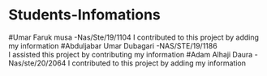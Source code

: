 # Students-Infomations

#Umar Faruk musa -Nas/Ste/19/1104
I contributed to this project by adding my information
#Abduljabar Umar Dubagari -NAS/STE/19/1186
I assisted this project by contributing my information
#Adam Alhaji Daura -Nas/ste/20/2064
I contributed to this project by adding my information 